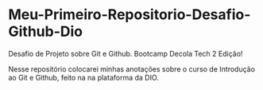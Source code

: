 # Meu-Primeiro-Repositorio-Desafio-Github-Dio
Desafio de Projeto sobre Git e Github. Bootcamp Decola Tech 2 Edição!

Nesse repositório colocarei minhas anotações sobre o curso de Introdução ao Git e Github, feito na na plataforma da DIO.
